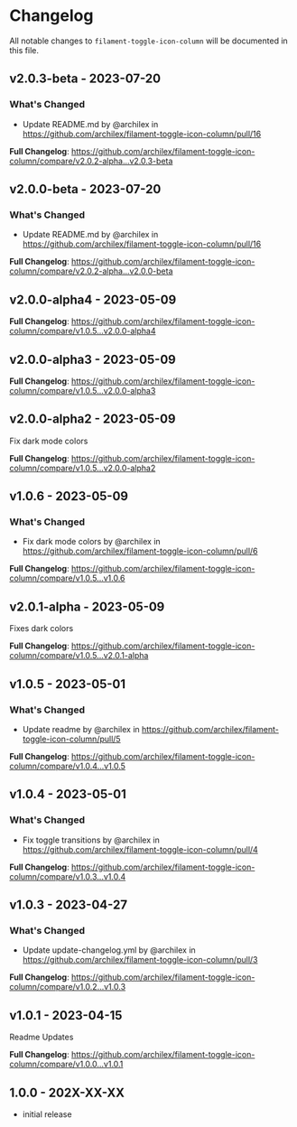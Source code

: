 # Changelog

All notable changes to `filament-toggle-icon-column` will be documented in this file.

## v2.0.3-beta - 2023-07-20

### What's Changed

- Update README.md by @archilex in https://github.com/archilex/filament-toggle-icon-column/pull/16

**Full Changelog**: https://github.com/archilex/filament-toggle-icon-column/compare/v2.0.2-alpha...v2.0.3-beta

## v2.0.0-beta - 2023-07-20

### What's Changed

- Update README.md by @archilex in https://github.com/archilex/filament-toggle-icon-column/pull/16

**Full Changelog**: https://github.com/archilex/filament-toggle-icon-column/compare/v2.0.2-alpha...v2.0.0-beta

## v2.0.0-alpha4 - 2023-05-09

**Full Changelog**: https://github.com/archilex/filament-toggle-icon-column/compare/v1.0.5...v2.0.0-alpha4

## v2.0.0-alpha3 - 2023-05-09

**Full Changelog**: https://github.com/archilex/filament-toggle-icon-column/compare/v1.0.5...v2.0.0-alpha3

## v2.0.0-alpha2 - 2023-05-09

Fix dark mode colors

**Full Changelog**: https://github.com/archilex/filament-toggle-icon-column/compare/v1.0.5...v2.0.0-alpha2

## v1.0.6 - 2023-05-09

### What's Changed

- Fix dark mode colors by @archilex in https://github.com/archilex/filament-toggle-icon-column/pull/6

**Full Changelog**: https://github.com/archilex/filament-toggle-icon-column/compare/v1.0.5...v1.0.6

## v2.0.1-alpha - 2023-05-09

Fixes dark colors

**Full Changelog**: https://github.com/archilex/filament-toggle-icon-column/compare/v1.0.5...v2.0.1-alpha

## v1.0.5 - 2023-05-01

### What's Changed

- Update readme by @archilex in https://github.com/archilex/filament-toggle-icon-column/pull/5

**Full Changelog**: https://github.com/archilex/filament-toggle-icon-column/compare/v1.0.4...v1.0.5

## v1.0.4 - 2023-05-01

### What's Changed

- Fix toggle transitions by @archilex in https://github.com/archilex/filament-toggle-icon-column/pull/4

**Full Changelog**: https://github.com/archilex/filament-toggle-icon-column/compare/v1.0.3...v1.0.4

## v1.0.3 - 2023-04-27

### What's Changed

- Update update-changelog.yml by @archilex in https://github.com/archilex/filament-toggle-icon-column/pull/3

**Full Changelog**: https://github.com/archilex/filament-toggle-icon-column/compare/v1.0.2...v1.0.3

## v1.0.1 - 2023-04-15

Readme Updates

**Full Changelog**: https://github.com/archilex/filament-toggle-icon-column/compare/v1.0.0...v1.0.1

## 1.0.0 - 202X-XX-XX

- initial release
